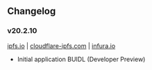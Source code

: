 ## Changelog

### v20.2.10

[ipfs.io](https://ipfs.io/ipfs/.../) | [cloudflare-ipfs.com](https://cloudflare-ipfs.com/ipfs/.../) |
[infura.io](https://ipfs.infura.io/ipfs/.../)

- Initial application BUIDL (Developer Preview)
